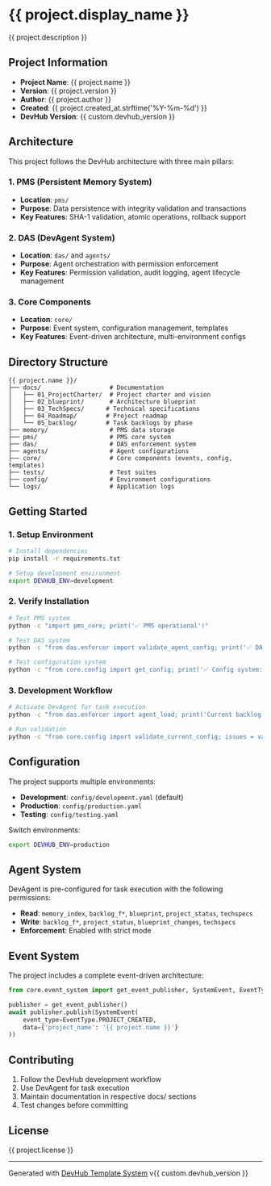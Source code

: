 # {{ project.display_name }}

{{ project.description }}

## Project Information

- **Project Name**: {{ project.name }}
- **Version**: {{ project.version }}
- **Author**: {{ project.author }}
- **Created**: {{ project.created_at.strftime('%Y-%m-%d') }}
- **DevHub Version**: {{ custom.devhub_version }}

## Architecture

This project follows the DevHub architecture with three main pillars:

### 1. PMS (Persistent Memory System)
- **Location**: `pms/`
- **Purpose**: Data persistence with integrity validation and transactions
- **Key Features**: SHA-1 validation, atomic operations, rollback support

### 2. DAS (DevAgent System) 
- **Location**: `das/` and `agents/`
- **Purpose**: Agent orchestration with permission enforcement
- **Key Features**: Permission validation, audit logging, agent lifecycle management

### 3. Core Components
- **Location**: `core/`
- **Purpose**: Event system, configuration management, templates
- **Key Features**: Event-driven architecture, multi-environment configs

## Directory Structure

```
{{ project.name }}/
├── docs/                   # Documentation
│   ├── 01_ProjectCharter/  # Project charter and vision
│   ├── 02_blueprint/       # Architecture blueprint
│   ├── 03_TechSpecs/      # Technical specifications
│   ├── 04_Roadmap/        # Project roadmap
│   └── 05_backlog/        # Task backlogs by phase
├── memory/                 # PMS data storage
├── pms/                    # PMS core system
├── das/                    # DAS enforcement system
├── agents/                 # Agent configurations
├── core/                   # Core components (events, config, templates)
├── tests/                  # Test suites
├── config/                 # Environment configurations
└── logs/                   # Application logs
```

## Getting Started

### 1. Setup Environment

```bash
# Install dependencies
pip install -r requirements.txt

# Setup development environment
export DEVHUB_ENV=development
```

### 2. Verify Installation

```bash
# Test PMS system
python -c "import pms_core; print('✅ PMS operational')"

# Test DAS system 
python -c "from das.enforcer import validate_agent_config; print('✅ DAS operational:', validate_agent_config('DevAgent'))"

# Test configuration system
python -c "from core.config import get_config; print('✅ Config system:', get_config().environment.value)"
```

### 3. Development Workflow

```bash
# Activate DevAgent for task execution
python -c "from das.enforcer import agent_load; print('Current backlog:', agent_load('DevAgent', 'backlog_f0'))"

# Run validation
python -c "from core.config import validate_current_config; issues = validate_current_config(); print('✅ Config valid' if not issues else f'Issues: {issues}')"
```

## Configuration

The project supports multiple environments:

- **Development**: `config/development.yaml` (default)
- **Production**: `config/production.yaml` 
- **Testing**: `config/testing.yaml`

Switch environments:
```bash
export DEVHUB_ENV=production
```

## Agent System

DevAgent is pre-configured for task execution with the following permissions:

- **Read**: `memory_index`, `backlog_f*`, `blueprint`, `project_status`, `techspecs`
- **Write**: `backlog_f*`, `project_status`, `blueprint_changes`, `techspecs`
- **Enforcement**: Enabled with strict mode

## Event System

The project includes a complete event-driven architecture:

```python
from core.event_system import get_event_publisher, SystemEvent, EventType

publisher = get_event_publisher()
await publisher.publish(SystemEvent(
    event_type=EventType.PROJECT_CREATED,
    data={'project_name': '{{ project.name }}'}
))
```

## Contributing

1. Follow the DevHub development workflow
2. Use DevAgent for task execution
3. Maintain documentation in respective docs/ sections
4. Test changes before committing

## License

{{ project.license }}

---

Generated with [DevHub Template System](https://github.com/devhub) v{{ custom.devhub_version }}